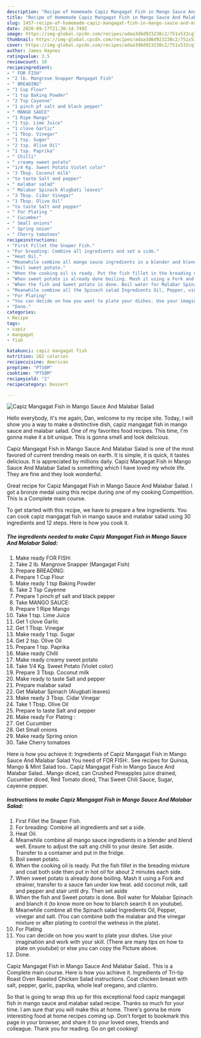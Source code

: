 ```yaml
---
description: "Recipe of Homemade Capiz Mangagat Fish in Mango Sauce And Malabar Salad"
title: "Recipe of Homemade Capiz Mangagat Fish in Mango Sauce And Malabar Salad"
slug: 1457-recipe-of-homemade-capiz-mangagat-fish-in-mango-sauce-and-malabar-salad
date: 2020-09-17T21:30:14.749Z
image: https://img-global.cpcdn.com/recipes/adaa3d6d923238c2/751x532cq70/capiz-mangagat-fish-in-mango-sauce-and-malabar-salad-recipe-main-photo.jpg
thumbnail: https://img-global.cpcdn.com/recipes/adaa3d6d923238c2/751x532cq70/capiz-mangagat-fish-in-mango-sauce-and-malabar-salad-recipe-main-photo.jpg
cover: https://img-global.cpcdn.com/recipes/adaa3d6d923238c2/751x532cq70/capiz-mangagat-fish-in-mango-sauce-and-malabar-salad-recipe-main-photo.jpg
author: James Haynes
ratingvalue: 3.5
reviewcount: 10
recipeingredient:
- " FOR FISH"
- "2 lb. Mangrove Snapper Mangagat Fish"
- " BREADING"
- "1 Cup Flour"
- "1 tsp Baking Powder"
- "2 Tsp Cayenne"
- "1 pinch pf salt and black pepper"
- " MANGO SAUCE"
- "1 Ripe Mango"
- "1 tsp. Lime Juice"
- "1 clove Garlic"
- "1 Tbsp. Vinegar"
- "1 tsp. Sugar"
- "2 tsp. Olive Oil"
- "1 tsp. Paprika"
- " Chilli"
- " creamy sweet potato"
- "1/4 Kg. Sweet Potato Violet color"
- "3 Tbsp. Coconut milk"
- "to taste Salt and pepper"
- " malabar salad"
- " Malabar Spinach Alugbati leaves"
- "3 Tbsp. Cidar Vinegar"
- "1 Tbsp. Olive Oil"
- "to taste Salt and pepper"
- " For Plating "
- " Cucumber"
- " Small onions"
- " Spring onion"
- " Cherry tomatoes"
recipeinstructions:
- "First Fillet the Snaper Fish."
- "For breading: Combine all ingredients and set a side."
- "Heat Oil."
- "Meanwhile combine all mango sauce ingredients in a blender and blend well. Ensure to adjust the salt ang chilli to your desire. Set aside. Transfer to a container and put in the fridge."
- "Boil sweet potato."
- "When the cooking oil is ready. Put the fish fillet in the breading mixture and coat both side then put in hot oil for about 2 minutes each side."
- "When sweet potato is already done boiling. Mash it using a Fork and strainer, transfer to a sauce fan under low heat. add coconut milk, salt and pepper and stair until dry. Then set aside"
- "When the fish and Sweet potato is done. Boil water for Malabar Spinach and blanch it (to know more on how to blanch search it on youtube)."
- "Meanwhile combine all the Spinach salad Ingredients Oil, Pepper, vinegar and salt. (You can combine both the malabar and the vinegar mixture or after plating to control the wetness in the plate)."
- "For Plating"
- "You can decide on how you want to plate your dishes. Use your imagination and work with your skill. (There are many tips on how to plate on youtube) or else you can copy the Picture above."
- "Done."
categories:
- Recipe
tags:
- capiz
- mangagat
- fish

katakunci: capiz mangagat fish 
nutrition: 262 calories
recipecuisine: American
preptime: "PT16M"
cooktime: "PT58M"
recipeyield: "2"
recipecategory: Dessert

---
```



![Capiz Mangagat Fish in Mango Sauce And Malabar Salad](https://img-global.cpcdn.com/recipes/adaa3d6d923238c2/751x532cq70/capiz-mangagat-fish-in-mango-sauce-and-malabar-salad-recipe-main-photo.jpg)

Hello everybody, it's me again, Dan, welcome to my recipe site. Today, I will show you a way to make a distinctive dish, capiz mangagat fish in mango sauce and malabar salad. One of my favorites food recipes. This time, I'm gonna make it a bit unique. This is gonna smell and look delicious.

Capiz Mangagat Fish in Mango Sauce And Malabar Salad is one of the most favored of current trending meals on earth. It is simple, it is quick, it tastes delicious. It is appreciated by millions daily. Capiz Mangagat Fish in Mango Sauce And Malabar Salad is something which I have loved my whole life. They are fine and they look wonderful.

Great recipe for Capiz Mangagat Fish in Mango Sauce And Malabar Salad. I got a bronze medal using this recipe during one of my cooking Competition. This is a Complete main course.


To get started with this recipe, we have to prepare a few ingredients. You can cook capiz mangagat fish in mango sauce and malabar salad using 30 ingredients and 12 steps. Here is how you cook it.

<!--inarticleads1-->

##### The ingredients needed to make Capiz Mangagat Fish in Mango Sauce And Malabar Salad:

1. Make ready  FOR FISH:
1. Take 2 lb. Mangrove Snapper (Mangagat Fish)
1. Prepare  BREADING:
1. Prepare 1 Cup Flour
1. Make ready 1 tsp Baking Powder
1. Take 2 Tsp Cayenne
1. Prepare 1 pinch pf salt and black pepper
1. Take  MANGO SAUCE:
1. Prepare 1 Ripe Mango
1. Take 1 tsp. Lime Juice
1. Get 1 clove Garlic
1. Get 1 Tbsp. Vinegar
1. Make ready 1 tsp. Sugar
1. Get 2 tsp. Olive Oil
1. Prepare 1 tsp. Paprika
1. Make ready  Chilli
1. Make ready  creamy sweet potato
1. Take 1/4 Kg. Sweet Potato (Violet color)
1. Prepare 3 Tbsp. Coconut milk
1. Make ready to taste Salt and pepper
1. Prepare  malabar salad
1. Get  Malabar Spinach (Alugbati leaves)
1. Make ready 3 Tbsp. Cidar Vinegar
1. Take 1 Tbsp. Olive Oil
1. Prepare to taste Salt and pepper
1. Make ready  For Plating :
1. Get  Cucumber
1. Get  Small onions
1. Make ready  Spring onion
1. Take  Cherry tomatoes


Here is how you achieve it: Ingredients of Capiz Mangagat Fish in Mango Sauce And Malabar Salad You need of FOR FISH:. See recipes for Quinoa, Mango &amp; Mint Salad too.. Capiz Mangagat Fish in Mango Sauce And Malabar Salad.. Mango diced, can Crushed Pineapples juice drained, Cucumber diced, Red Tomato diced, Thai Sweet Chili Sauce, Sugar, cayenne pepper. 

<!--inarticleads2-->

##### Instructions to make Capiz Mangagat Fish in Mango Sauce And Malabar Salad:

1. First Fillet the Snaper Fish.
1. For breading: Combine all ingredients and set a side.
1. Heat Oil.
1. Meanwhile combine all mango sauce ingredients in a blender and blend well. Ensure to adjust the salt ang chilli to your desire. Set aside. Transfer to a container and put in the fridge.
1. Boil sweet potato.
1. When the cooking oil is ready. Put the fish fillet in the breading mixture and coat both side then put in hot oil for about 2 minutes each side.
1. When sweet potato is already done boiling. Mash it using a Fork and strainer, transfer to a sauce fan under low heat. add coconut milk, salt and pepper and stair until dry. Then set aside
1. When the fish and Sweet potato is done. Boil water for Malabar Spinach and blanch it (to know more on how to blanch search it on youtube).
1. Meanwhile combine all the Spinach salad Ingredients Oil, Pepper, vinegar and salt. (You can combine both the malabar and the vinegar mixture or after plating to control the wetness in the plate).
1. For Plating
1. You can decide on how you want to plate your dishes. Use your imagination and work with your skill. (There are many tips on how to plate on youtube) or else you can copy the Picture above.
1. Done.


Capiz Mangagat Fish in Mango Sauce And Malabar Salad.. This is a Complete main course. Here is how you achieve it. Ingredients of Tri-tip Roast Oven Roasted Chicken Salad instructions. Coat chicken breast with salt, pepper, garlic, paprika, whole leaf oregano, and cilantro. 

So that is going to wrap this up for this exceptional food capiz mangagat fish in mango sauce and malabar salad recipe. Thanks so much for your time. I am sure that you will make this at home. There's gonna be more interesting food at home recipes coming up. Don't forget to bookmark this page in your browser, and share it to your loved ones, friends and colleague. Thank you for reading. Go on get cooking!
